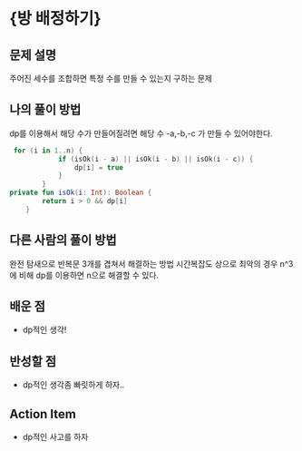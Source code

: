 # {방 배정하기}

## 문제 설명
주어진 세수를 조합하면 특정 수를 만들 수 있는지 구하는 문제


## 나의 풀이 방법
dp를 이용해서 해당 수가 만들어질려면 해당 수 -a,-b,-c 가 만들 수 있어야한다.
```kotlin
 for (i in 1..n) {
            if (isOk(i - a) || isOk(i - b) || isOk(i - c)) {
                dp[i] = true
            }
        }
private fun isOk(i: Int): Boolean {
        return i > 0 && dp[i]
    }
```

## 다른 사람의 풀이 방법
완전 탐새으로 반복문 3개를 겹쳐서 해결하는 방법
시간복잡도 상으로 최악의 경우 n^3에 비해 dp를 이용하면 n으로 해결할 수 있다.

## 배운 점
- dp적인 생각!

## 반성할 점
- dp적인 생각좀 빠릿하게 하자..

## Action Item
- dp적인 사고를 하자